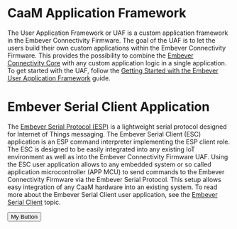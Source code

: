 # CaaM Application Framework

The User Application Framework or UAF is a custom application framework in the Embever Connectivity Firmware. The goal of the UAF is to let the users build their own custom applications within the Embever Connectivity Firmware. This provides the possibility to combine the [Embever Connectivity Core](../firmware/index.md#caam-connectivity-core) with any custom application logic in a single application. To get started with the UAF, follow the [Getting Started with the Embever User Application Framework](../firmware/caam-app-framework/custom-app-framework/index.md) guide.

# Embever Serial Client Application

The [Embever Serial Protocol (ESP)](../firmware/caam-app-framework/esp/esp-overview.md) is a lightweight serial protocol designed for Internet of Things messaging. The Embever Serial Client (ESC) application is an ESP command interpreter implementing the ESP client role. The ESC is designed to be easily integrated into any existing IoT environment as well as into the Embever Connectivity Firmware UAF. Using the ESC user application allows to any embedded system or so called application microcontroller (APP MCU) to send commands to the Embever Connectivity Firmware via the Embever Serial Protocol. This setup allows easy integration of any CaaM hardware into an existing system. To read more about the Embever Serial Client user application, see the [Embever Serial Client](../firmware/caam-app-framework/esp/esp-overview.md) topic.

<button class="md-button-next-pg">My Button</button>